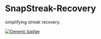 # SnapStreak-Recovery
simplifying streak recovery.

[![Generic badge](https://img.shields.io/badge/Status:-In_Development-purple.svg)](https://shields.io/)
